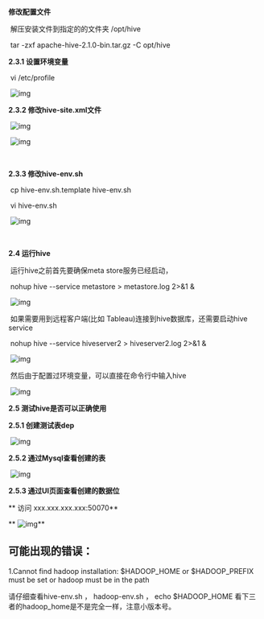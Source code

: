 **修改配置文件**

​     解压安装文件到指定的的文件夹 /opt/hive

​      tar -zxf apache-hive-2.1.0-bin.tar.gz -C  opt/hive

**2.3.1  设置环境变量**

​          vi /etc/profile

​          ![img](http://images2015.cnblogs.com/blog/159642/201707/159642-20170725120036412-1423372815.png)

**2.3.2  修改hive-site.xml文件**

​          ![img](http://images2017.cnblogs.com/blog/159642/201707/159642-20170726164402656-653868153.png)

​          ![img](http://images2017.cnblogs.com/blog/159642/201707/159642-20170726164501781-1852853436.png)

 

​          

**2.3.3 修改hive-env.sh**

​         cp hive-env.sh.template  hive-env.sh

​         vi  hive-env.sh

​         ![img](http://images2015.cnblogs.com/blog/159642/201707/159642-20170725121909927-1145171090.png)

​         

**2.4 运行hive**

​      运行hive之前首先要确保meta store服务已经启动，

​      nohup hive --service metastore > metastore.log 2>&1 &

​      ![img](http://images2017.cnblogs.com/blog/159642/201707/159642-20170726155402546-1166220885.png)

​     如果需要用到远程客户端(比如 Tableau)连接到hive数据库，还需要启动hive service

​     nohup hive --service hiveserver2 > hiveserver2.log 2>&1 &

​     ![img](http://images2017.cnblogs.com/blog/159642/201707/159642-20170726155659578-1527911828.png)

​    然后由于配置过环境变量，可以直接在命令行中输入hive

​    ![img](http://images2017.cnblogs.com/blog/159642/201707/159642-20170726155836156-1878050728.png)

 

**2.5 测试hive是否可以正确使用**

**2.5.1 创建测试表dep**

​     ![img](http://images2017.cnblogs.com/blog/159642/201707/159642-20170726165311421-1909402269.png)

**2.5.2 通过Mysql查看创建的表**

​      ![img](http://images2017.cnblogs.com/blog/159642/201707/159642-20170726164157796-2140675966.png)

**2.5.3 通过UI页面查看创建的数据位**

**        访问 xxx.xxx.xxx.xxx:50070**

**        ![img](http://images2017.cnblogs.com/blog/159642/201707/159642-20170726165802093-1673183418.png)**





## 可能出现的错误：

1.Cannot find hadoop installation: $HADOOP_HOME or $HADOOP_PREFIX must be set or hadoop must be in the path

请仔细查看hive-env.sh  ，  hadoop-env.sh ，  echo $HADOOP_HOME
看下三者的hadoop_home是不是完全一样，注意小版本号。